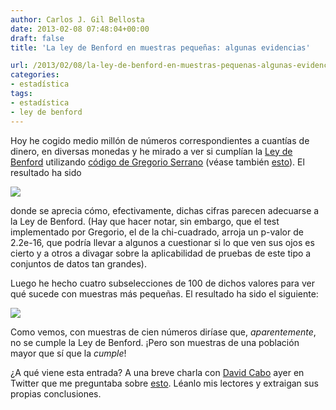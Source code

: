 ```yaml
---
author: Carlos J. Gil Bellosta
date: 2013-02-08 07:48:04+00:00
draft: false
title: 'La ley de Benford en muestras pequeñas: algunas evidencias'

url: /2013/02/08/la-ley-de-benford-en-muestras-pequenas-algunas-evidencias/
categories:
- estadística
tags:
- estadística
- ley de benford
---
```


Hoy he cogido medio millón de números correspondientes a cuantías de dinero, en diversas monedas y he mirado a ver si cumplían la [Ley de Benford](http://en.wikipedia.org/wiki/Benford%27s_law) utilizando [código de Gregorio Serrano](http://www.grserrano.es/wp/2010/11/ejemplo-r-ley-de-benford-en-las-elecciones-catalanas-2/) (véase también [esto](http://www.datanalytics.com/blog/2011/09/15/la-ley-de-benford/)). El resultado ha sido

[![](/wp-uploads/2013/02/todos.png)
](/wp-uploads/2013/02/todos.png)

donde se aprecia cómo, efectivamente, dichas cifras parecen adecuarse a la Ley de Benford. (Hay que hacer notar, sin embargo, que el test implementado por Gregorio, el de la chi-cuadrado, arroja un p-valor de 2.2e-16, que podría llevar a algunos a cuestionar si lo que ven sus ojos es cierto y a otros a divagar sobre la aplicabilidad de pruebas de este tipo a conjuntos de datos tan grandes).

Luego he hecho cuatro subselecciones de 100 de dichos valores para ver qué sucede con muestras más pequeñas. El resultado ha sido el siguiente:

[![](/wp-uploads/2013/02/cien.png)
](/wp-uploads/2013/02/cien.png)

Como vemos, con muestras de cien números diríase que, _aparentemente_, no se cumple la Ley de Benford. ¡Pero son muestras de una población mayor que sí que la _cumple_!

¿A qué viene esta entrada? A una breve charla con [David Cabo](https://twitter.com/dcabo) ayer en Twitter que me preguntaba sobre [esto](http://cafematematico.com/2013/02/04/los-papeles-de-barcenas/). Léanlo mis lectores y extraigan sus propias conclusiones.

